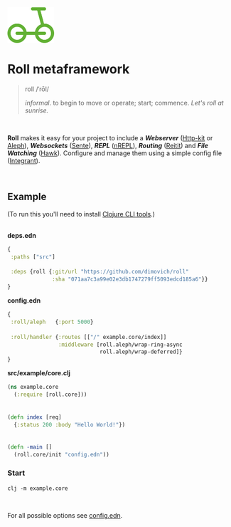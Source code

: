 <img height="80px" src="/resources/roll.png">

# Roll metaframework

>  roll   /ˈrōl/
>
>  _informal_. to begin to move or operate; start; commence.
>  _Let's roll at sunrise._

<br>

__Roll__ makes it easy for your project to include a ___Webserver___ ([Http-kit](http://www.http-kit.org/) or [Aleph](https://aleph.io/)), ___Websockets___ ([Sente](https://github.com/ptaoussanis/sente)), ___REPL___ ([nREPL](https://github.com/clojure-emacs/cider-nrepl)), ___Routing___ ([Reitit](https://github.com/metosin/reitit)) and ___File Watching___ ([Hawk](https://github.com/wkf/hawk)). Configure and manage them using a simple config file ([Integrant](https://github.com/weavejester/integrant)).

<br>

## Example

(To run this you'll need to install [Clojure CLI tools](https://clojure.org/guides/getting_started).)
<br><br>

__deps.edn__

``` clojure
{
 :paths ["src"]

 :deps {roll {:git/url "https://github.com/dimovich/roll"
              :sha "071aa7c3a99e02e3db1747279ff5093edcd185a6"}}
}
```



__config.edn__

```clojure
{
 :roll/aleph   {:port 5000}

 :roll/handler {:routes [["/" example.core/index]]
                :middleware [roll.aleph/wrap-ring-async
                             roll.aleph/wrap-deferred]}
}
```



__src/example/core.clj__

``` clojure
(ns example.core
  (:require [roll.core]))


(defn index [req]
  {:status 200 :body "Hello World!"})


(defn -main []
  (roll.core/init "config.edn"))
```



### Start

```
clj -m example.core
```


<br>

For all possible options see [config.edn](/config.edn).
